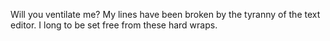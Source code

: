 Will you ventilate me? My lines have been
broken by the tyranny of the text editor. I
long to be set free from these hard wraps.
